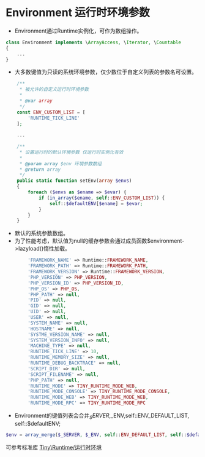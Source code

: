 Environment 运行时环境参数
====

* Environment通过Runtime实例化，可作为数组操作。
```php
class Environment implements \ArrayAccess, \Iterator, \Countable
{
    ...
}
```

* 大多数键值为只读的系统环境参数，仅少数位于自定义列表的参数名可设置。   
```php
    /**
     * 被允许的自定义运行时环境参数
     *
     * @var array
     */
    const ENV_CUSTOM_LIST = [
        'RUNTIME_TICK_LINE'
    ];
    
    ... 
    
    /**
     * 设置运行时的默认环境参数 仅运行时实例化有效
     *
     * @param array $env 环境参数数组
     * @return array
     */
    public static function setEnv(array $envs)
    {
        foreach ($envs as $ename => $evar) {
            if (in_array($ename, self::ENV_CUSTOM_LIST)) {
                self::$defaultENV[$ename] = $evar;
            }
        }
    }    
```

* 默认的系统参数数组。
* 为了性能考虑，默认值为null的缓存参数会通过成员函数$environment->lazyload()惰性加载。
```php
        'FRAMEWORK_NAME' => Runtime::FRAMEWORK_NAME,
        'FRAMEWORK_PATH' => Runtime::FRAMEWORK_PATH,
        'FRAMEWORK_VERSION' => Runtime::FRAMEWORK_VERSION,
        'PHP_VERSION' => PHP_VERSION,
        'PHP_VERSION_ID' => PHP_VERSION_ID,
        'PHP_OS' => PHP_OS,
        'PHP_PATH' => null,
        'PID' => null,
        'GID' => null,
        'UID' => null,
        'USER' => null,
        'SYSTEM_NAME' => null,
        'HOSTNAME' => null,
        'SYSTME_VERSION_NAME' => null,
        'SYSTEM_VERSION_INFO' => null,
        'MACHINE_TYPE' => null,
        'RUNTIME_TICK_LINE' => 10,
        'RUNTIME_MEMORY_SIZE' => null,
        'RUNTIME_DEBUG_BACKTRACE' => null,
        'SCRIPT_DIR' => null,
        'SCRIPT_FILENAME' => null,
        'PHP_PATH' => null,
        'RUNTIME_MODE' => TINY_RUNTIME_MODE_WEB,
        'RUNTIME_MODE_CONSOLE' => TINY_RUNTIME_MODE_CONSOLE,
        'RUNTIME_MODE_WEB' => TINY_RUNTIME_MODE_WEB,
        'RUNTIME_MODE_RPC' => TINY_RUNTIME_MODE_RPC
```
*   Environment的键值列表会合并$_SERVER,$_ENV,self::ENV_DEFAULT_LIST, self::$defaultENV;    
```php
$env = array_merge($_SERVER, $_ENV, self::ENV_DEFAULT_LIST, self::$defaultENV);
```

可参考标准库 [Tiny\Runtime/运行时环境](https://github.com/tinyphporg/tinyphp-docs/blob/master/docs/lib/runtime.md)
